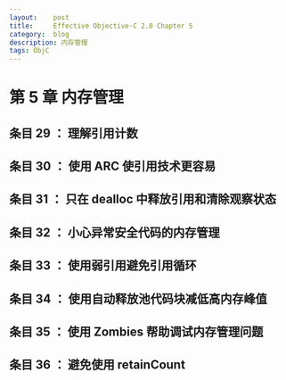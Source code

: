 ```yaml
---
layout:    post
title:     Effective Objective-C 2.0 Chapter 5
category:  blog
description: 内存管理
tags: ObjC
---
```


# 第 5 章 内存管理

## 条目 29 ： 理解引用计数

## 条目 30 ： 使用 ARC 使引用技术更容易

## 条目 31 ： 只在 dealloc 中释放引用和清除观察状态 

## 条目 32 ： 小心异常安全代码的内存管理

## 条目 33 ： 使用弱引用避免引用循环

## 条目 34 ： 使用自动释放池代码块减低高内存峰值

## 条目 35 ： 使用 Zombies 帮助调试内存管理问题

## 条目 36 ： 避免使用 retainCount
 